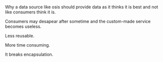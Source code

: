 Why a data source like osis should provide data as it thinks it is best and not like consumers think it is.

Consumers may desapear after sometime and the custom-made service becomes useless.

Less reusable.

More time consuming.

It breaks encapsulation.